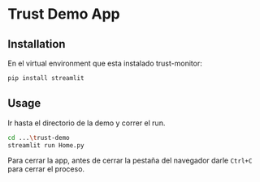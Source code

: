 # Trust Demo App

## Installation
En el virtual environment que esta instalado trust-monitor:

```sh
pip install streamlit
```

## Usage
Ir hasta el directorio de la demo y correr el run.

```sh
cd ...\trust-demo 
streamlit run Home.py
```

Para cerrar la app, antes de cerrar la pestaña del navegador darle `Ctrl+C` para cerrar el proceso.
